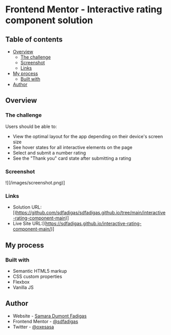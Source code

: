 # Frontend Mentor - Interactive rating component solution
## Table of contents

- [Overview](#overview)
  - [The challenge](#the-challenge)
  - [Screenshot](#screenshot)
  - [Links](#links)
- [My process](#my-process)
  - [Built with](#built-with)
- [Author](#author)



## Overview

### The challenge

Users should be able to:

- View the optimal layout for the app depending on their device's screen size
- See hover states for all interactive elements on the page
- Select and submit a number rating
- See the "Thank you" card state after submitting a rating

### Screenshot

![(/images/screenshot.png)]


### Links

- Solution URL: [(https://github.com/sdfadigas/sdfadigas.github.io/tree/main/interactive-rating-component-main)]
- Live Site URL:[(https://sdfadigas.github.io/interactive-rating-component-main/)]

## My process

### Built with

- Semantic HTML5 markup
- CSS custom properties
- Flexbox
- Vanilla JS

## Author

- Website - [Samara Dumont Fadigas](https://samara.dev.br)
- Frontend Mentor - [@sdfadigas](https://www.frontendmentor.io/profile/sdfadigas)
- Twitter - [@oxesasa](https://www.twitter.com/oxesasa)


